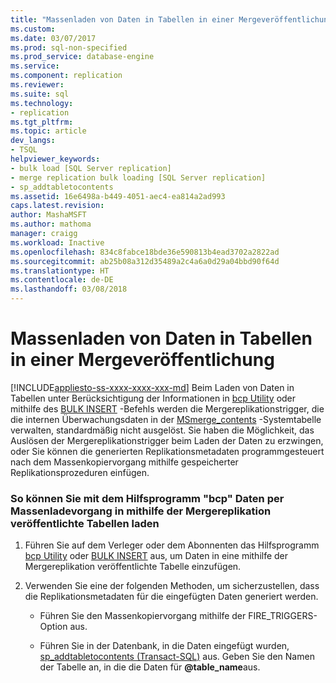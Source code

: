 ```yaml
---
title: "Massenladen von Daten in Tabellen in einer Mergeveröffentlichung | Microsoft-Dokumentation"
ms.custom: 
ms.date: 03/07/2017
ms.prod: sql-non-specified
ms.prod_service: database-engine
ms.service: 
ms.component: replication
ms.reviewer: 
ms.suite: sql
ms.technology:
- replication
ms.tgt_pltfrm: 
ms.topic: article
dev_langs:
- TSQL
helpviewer_keywords:
- bulk load [SQL Server replication]
- merge replication bulk loading [SQL Server replication]
- sp_addtabletocontents
ms.assetid: 16e6498a-b449-4051-aec4-ea814a2ad993
caps.latest.revision: 
author: MashaMSFT
ms.author: mathoma
manager: craigg
ms.workload: Inactive
ms.openlocfilehash: 834c8fabce18bde36e590813b4ead3702a2822ad
ms.sourcegitcommit: ab25b08a312d35489a2c4a6a0d29a04bbd90f64d
ms.translationtype: HT
ms.contentlocale: de-DE
ms.lasthandoff: 03/08/2018
---
```

# <a name="bulk-load-data-into-tables-in-a-merge-publication"></a>Massenladen von Daten in Tabellen in einer Mergeveröffentlichung
[!INCLUDE[appliesto-ss-xxxx-xxxx-xxx-md](../../includes/appliesto-ss-xxxx-xxxx-xxx-md.md)]
  Beim Laden von Daten in Tabellen unter Berücksichtigung der Informationen in [bcp Utility](../../tools/bcp-utility.md) oder mithilfe des [BULK INSERT](../../t-sql/statements/bulk-insert-transact-sql.md) -Befehls werden die Mergereplikationstrigger, die die internen Überwachungsdaten in der [MSmerge_contents](../../relational-databases/system-tables/msmerge-contents-transact-sql.md) -Systemtabelle verwalten, standardmäßig nicht ausgelöst. Sie haben die Möglichkeit, das Auslösen der Mergereplikationstrigger beim Laden der Daten zu erzwingen, oder Sie können die generierten Replikationsmetadaten programmgesteuert nach dem Massenkopiervorgang mithilfe gespeicherter Replikationsprozeduren einfügen.  
  
### <a name="to-bulk-load-data-into-tables-published-by-merge-replication-using-the-bcp-utility"></a>So können Sie mit dem Hilfsprogramm "bcp" Daten per Massenladevorgang in mithilfe der Mergereplikation veröffentlichte Tabellen laden  
  
1.  Führen Sie auf dem Verleger oder dem Abonnenten das Hilfsprogramm [bcp Utility](../../tools/bcp-utility.md) oder [BULK INSERT](../../t-sql/statements/bulk-insert-transact-sql.md) aus, um Daten in eine mithilfe der Mergereplikation veröffentlichte Tabelle einzufügen.  
  
2.  Verwenden Sie eine der folgenden Methoden, um sicherzustellen, dass die Replikationsmetadaten für die eingefügten Daten generiert werden.  
  
    -   Führen Sie den Massenkopiervorgang mithilfe der FIRE_TRIGGERS-Option aus.  
  
    -   Führen Sie in der Datenbank, in die Daten eingefügt wurden, [sp_addtabletocontents (Transact-SQL)](../../relational-databases/system-stored-procedures/sp-addtabletocontents-transact-sql.md) aus. Geben Sie den Namen der Tabelle an, in die die Daten für **@table_name**aus.  
  
  

